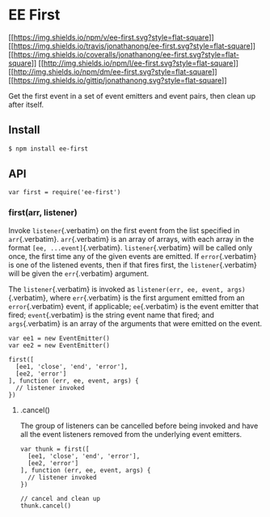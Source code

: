# EE First

[\[\[<https://img.shields.io/npm/v/ee-first.svg?style=flat-square>](https://npmjs.org/package/ee-first)\]\]
[\[\[<https://img.shields.io/travis/jonathanong/ee-first.svg?style=flat-square>](https://travis-ci.org/jonathanong/ee-first)\]\]
[\[\[<https://img.shields.io/coveralls/jonathanong/ee-first.svg?style=flat-square>](https://coveralls.io/r/jonathanong/ee-first?branch=master)\]\]
[\[\[<http://img.shields.io/npm/l/ee-first.svg?style=flat-square>](LICENSE.md)\]\]
[\[\[<http://img.shields.io/npm/dm/ee-first.svg?style=flat-square>](https://npmjs.org/package/ee-first)\]\]
[\[\[<https://img.shields.io/gittip/jonathanong.svg?style=flat-square>](https://www.gittip.com/jonathanong/)\]\]

Get the first event in a set of event emitters and event pairs, then
clean up after itself.

## Install

``` {.bash org-language="sh"}
$ npm install ee-first
```

## API

``` {.javascript org-language="js"}
var first = require('ee-first')
```

### first(arr, listener)

Invoke `listener`{.verbatim} on the first event from the list specified
in `arr`{.verbatim}. `arr`{.verbatim} is an array of arrays, with each
array in the format `[ee, ...event]`{.verbatim}. `listener`{.verbatim}
will be called only once, the first time any of the given events are
emitted. If `error`{.verbatim} is one of the listened events, then if
that fires first, the `listener`{.verbatim} will be given the
`err`{.verbatim} argument.

The `listener`{.verbatim} is invoked as
`listener(err, ee, event, args)`{.verbatim}, where `err`{.verbatim} is
the first argument emitted from an `error`{.verbatim} event, if
applicable; `ee`{.verbatim} is the event emitter that fired;
`event`{.verbatim} is the string event name that fired; and
`args`{.verbatim} is an array of the arguments that were emitted on the
event.

``` {.javascript org-language="js"}
var ee1 = new EventEmitter()
var ee2 = new EventEmitter()

first([
  [ee1, 'close', 'end', 'error'],
  [ee2, 'error']
], function (err, ee, event, args) {
  // listener invoked
})
```

1.  .cancel()

    The group of listeners can be cancelled before being invoked and
    have all the event listeners removed from the underlying event
    emitters.

    ``` {.javascript org-language="js"}
    var thunk = first([
      [ee1, 'close', 'end', 'error'],
      [ee2, 'error']
    ], function (err, ee, event, args) {
      // listener invoked
    })

    // cancel and clean up
    thunk.cancel()
    ```
